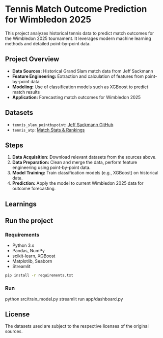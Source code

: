 # Tennis Match Outcome Prediction for Wimbledon 2025

This project analyzes historical tennis data to predict match outcomes for the Wimbledon 2025 tournament. It leverages modern machine learning methods and detailed point-by-point data.

## Project Overview

- **Data Sources:** Historical Grand Slam match data from Jeff Sackmann
- **Feature Engineering:** Extraction and calculation of features from point-by-point data
- **Modeling:** Use of classification models such as XGBoost to predict match results
- **Application:** Forecasting match outcomes for Wimbledon 2025

## Datasets

- `tennis_slam_pointbypoint`: [Jeff Sackmann GitHub](https://github.com/JeffSackmann/tennis_slam_pointbypoint)
- `tennis_atp`: [Match Stats & Rankings](https://github.com/JeffSackmann/tennis_atp)

## Steps

1. **Data Acquisition:** Download relevant datasets from the sources above.
2. **Data Preparation:** Clean and merge the data, perform feature engineering using point-by-point data.
3. **Model Training:** Train classification models (e.g., XGBoost) on historical data.
4. **Prediction:** Apply the model to current Wimbledon 2025 data for outcome forecasting.

## Learnings



## Run the project

### Requirements

- Python 3.x
- Pandas, NumPy
- scikit-learn, XGBoost
- Matplotlib, Seaborn
- Streamlit

```bash
pip install -r requirements.txt
```

### Run
python src/train_model.py
streamlit run app/dashboard.py


## License

The datasets used are subject to the respective licenses of the original sources.